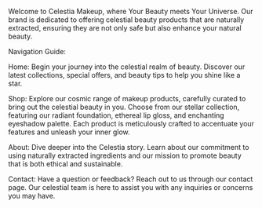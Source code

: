 Welcome to Celestia Makeup, where Your Beauty meets Your Universe. Our brand is dedicated to offering celestial beauty products that are naturally extracted, ensuring they are not only safe but also enhance your natural beauty.

Navigation Guide:

Home: Begin your journey into the celestial realm of beauty. Discover our latest collections, special offers, and beauty tips to help you shine like a star.

Shop: Explore our cosmic range of makeup products, carefully curated to bring out the celestial beauty in you. Choose from our stellar collection, featuring our radiant foundation, ethereal lip gloss, and enchanting eyeshadow palette. Each product is meticulously crafted to accentuate your features and unleash your inner glow.

About: Dive deeper into the Celestia story. Learn about our commitment to using naturally extracted ingredients and our mission to promote beauty that is both ethical and sustainable.

Contact: Have a question or feedback? Reach out to us through our contact page. Our celestial team is here to assist you with any inquiries or concerns you may have.
